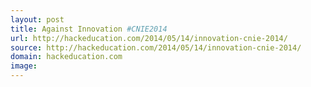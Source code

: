 ```yaml
---
layout: post
title: Against Innovation #CNIE2014
url: http://hackeducation.com/2014/05/14/innovation-cnie-2014/
source: http://hackeducation.com/2014/05/14/innovation-cnie-2014/
domain: hackeducation.com
image: 
---
```


